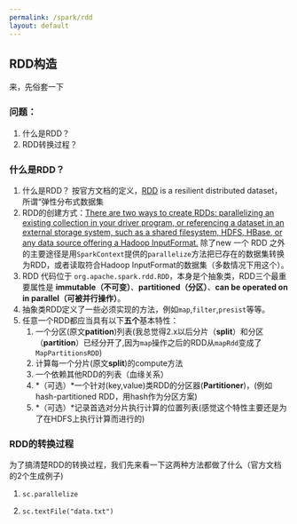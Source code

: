 ```yaml
---
permalink: /spark/rdd
layout: default
---
```

## RDD构造

来，先俗套一下
### 问题：
1. 什么是RDD？
2. RDD转换过程？

### 什么是RDD？

1. 什么是RDD？ 按官方文档的定义，[RDD](https://spark.apache.org/docs/latest/rdd-programming-guide.html) is a resilient distributed dataset，
所谓“弹性分布式数据集
2. RDD的创建方式：[There are two ways to create RDDs: parallelizing an existing collection in your driver program, or referencing a dataset in an external storage system, such as a shared filesystem, HDFS, HBase, or any data source offering a Hadoop InputFormat.](https://spark.apache.org/docs/latest/rdd-programming-guide.html#resilient-distributed-datasets-rdds) 除了new 一个 RDD 之外的主要途径是用`SparkContext`提供的`parallelize`方法把已存在的数据集转换为RDD，或者读取符合Hadoop InputFormat的数据集（多数情况下用这个）。
3. RDD 代码位于 `org.apache.spark.rdd.RDD`，本身是个抽象类，RDD三个最重要属性是 **immutable（不可变）**、**partitioned（分区）**、**can be operated on in parallel（可被并行操作）**。
4. 抽象类RDD定义了一些必须实现的方法，例如`map`,`filter`,`presist`等等。
5. 任意一个RDD都应当具有以下**五个**基本特性：
   1. 一个分区(原文**patition**)列表(我总觉得2.x以后分片（**split**）和分区（**partition**）已经分开了,因为`map`操作之后的RDD从`mapRdd`变成了`MapPartitionsRDD`)
   2. 计算每一个分片(原文**split**)的compute方法
   3. 一个依赖其他RDD的列表（血缘关系）
   4. *（可选）*一个针对(key,value)类RDD的分区器(**Partitioner**)，(例如hash-partitioned RDD，用hash作为分区方案)
   5. *（可选）*记录首选对分片执行计算的位置列表(感觉这个特性主要还是为了在HDFS上执行计算而进行的)

### RDD的转换过程

为了搞清楚RDD的转换过程，我们先来看一下这两种方法都做了什么（官方文档的2个生成例子)

1. ```sc.parallelize```

2. ```sc.textFile("data.txt")```
